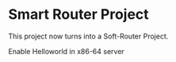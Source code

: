 # Smart Router Project

This project now turns into a Soft-Router Project.

Enable Helloworld in x86-64 server
